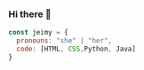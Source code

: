### Hi there 👋
```js
const jeimy = {
  pronouns: "she" | "her",
  code: [HTML, CSS,Python, Java]
}
```

